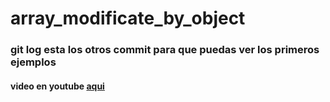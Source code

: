 # array_modificate_by_object
### git log esta los otros commit para que puedas ver los primeros ejemplos
#### video en youtube [aqui](https://www.youtube.com/watch?v=xlGZz4pc3Vo)
